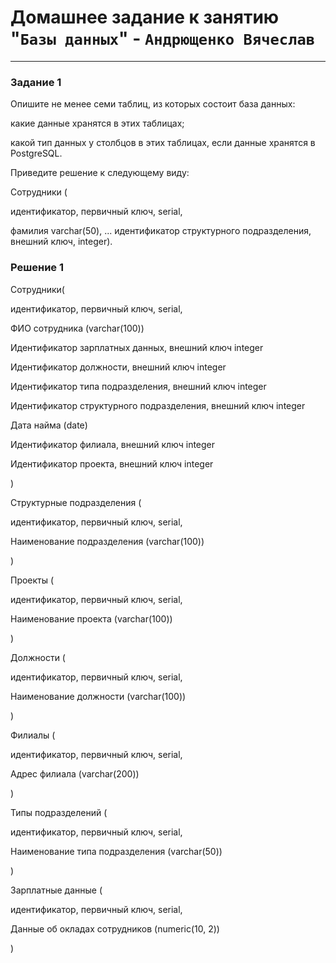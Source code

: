 # Домашнее задание к занятию "`Базы данных`" - `Андрющенко Вячеслав`


---

### Задание 1  

Опишите не менее семи таблиц, из которых состоит база данных:

какие данные хранятся в этих таблицах;

какой тип данных у столбцов в этих таблицах, если данные хранятся в PostgreSQL.

Приведите решение к следующему виду:

Сотрудники (

идентификатор, первичный ключ, serial,

фамилия varchar(50),
...
идентификатор структурного подразделения, внешний ключ, integer).


### Решение 1 

Сотрудники( 

идентификатор, первичный ключ, serial,

ФИО сотрудника (varchar(100)) 

Идентификатор зарплатных данных, внешний ключ integer

Идентификатор должности, внешний ключ integer

Идентификатор типа подразделения, внешний ключ integer

Идентификатор структурного подразделения, внешний ключ integer 

Дата найма (date) 

Идентификатор филиала, внешний ключ integer 

Идентификатор проекта, внешний ключ integer 

)



Структурные подразделения (

идентификатор, первичный ключ, serial, 

Наименование подразделения (varchar(100))

)


Проекты (  

идентификатор, первичный ключ, serial,

Наименование проекта (varchar(100))

    
)

Должности (

идентификатор, первичный ключ, serial, 

Наименование должности (varchar(100))

)

Филиалы (

идентификатор, первичный ключ, serial,

Адрес филиала (varchar(200))


)

Типы подразделений (

идентификатор, первичный ключ, serial,

Наименование типа подразделения (varchar(50))

)

Зарплатные данные (

идентификатор, первичный ключ, serial,

Данные об окладах сотрудников (numeric(10, 2))

)
